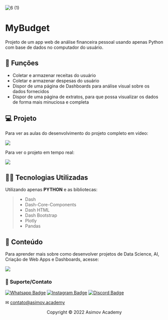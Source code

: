 ![6 (1)](https://user-images.githubusercontent.com/63136680/171276102-ae1e1aa3-42b6-4c2e-8251-4e66ee9871f4.jpg)


# MyBudget

Projeto de um app web de análise financeira pessoal usando apenas Python com base de dados no computador do usuário.

## 🔧 Funções

- Coletar e armazenar receitas do usuário
- Coletar e armazenar despesas do usuário
- Dispor de uma página de Dashboards para análise visual sobre os dados fornecidos
- Dispor de uma página de extratos, para que possa visualizar os dados de forma mais minuciosa e completa

## 💻 Projeto
Para ver as aulas do desenvolvimento do projeto completo em vídeo:

<a href = "https://asimov.academy/courses/dashboards-interativos-com-python/licoes/web-app-de-analise-financeira/"><img src="https://img.shields.io/badge/ASIMOV-Aulas%20do%20projeto-lightgrey" target="_blank"></a> 

Para ver o projeto em tempo real:

<a href = "https://my-budget-dash.herokuapp.com/"><img src="https://img.shields.io/badge/ASIMOV-Projeto%20em%20tempo%20real-lightgrey" target="_blank"></a>

## 👨‍💻 Tecnologias Utilizadas

Utilizando apenas **PYTHON** e as bibliotecas:
> - Dash
> - Dash-Core-Components
> - Dash HTML
> - Dash Bootstrap
> - Plotly
> - Pandas



## 📜 Conteúdo
Para aprender mais sobre como desenvolver projetos de Data Science, AI, Criação de Web Apps e Dashboards, acesse:

<a href = "https://asimov.academy/"><img src="https://img.shields.io/badge/ASIMOV-Saiba%20Mais-lightgrey" target="_blank"></a> 

### 🤝 Suporte/Contato


[![Whatsapp Badge](https://img.shields.io/badge/WhatsApp-25D366?style=for-the-badge&logo=whatsapp&logoColor=white)](https://wa.me/5551981830833)
[![Instagram Badge](https://img.shields.io/badge/Instagram-E4405F?style=for-the-badge&logo=instagram&logoColor=white)](https://www.instagram.com/asimov.academy/)
[![Discord Badge](https://img.shields.io/badge/Discord-7289DA?style=for-the-badge&logo=discord&logoColor=white)](https://discord.gg/W2Nc7bxvk7)

✉ contato@asimov.academy




<p align="center">Copyright © 2022 Asimov Academy</p>